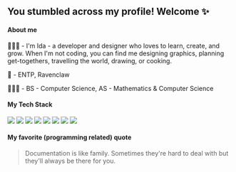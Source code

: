 ##  You stumbled across my profile! Welcome ✨

#### About me 
👩🏻‍💻 - I'm Ida - a developer and designer who loves to learn, create, and grow. When I'm not coding, you can find me designing graphics, planning get-togethers, travelling the world, drawing, or cooking.

🌸 - ENTP, Ravenclaw

👩🏻‍🎓 - BS - Computer Science, AS - Mathematics & Computer Science

#### My Tech Stack

![](
https://github.com/iyhui/IconStorage/blob/master/iconfinder_5352_-_HTML5_1313567.png)
![](
https://img.icons8.com/color/24/000000/css3.png)
![](
https://github.com/iyhui/IconStorage/blob/master/iconfinder_code-programming-javascript-software-develop-command-language_652581.png)
![](
https://github.com/iyhui/IconStorage/blob/master/iconfinder_React.js_logo_1174949.png) 
![](
https://img.icons8.com/color/24/000000/nodejs.png)
![](
https://img.icons8.com/color/24/000000/angularjs.png)
![](
https://github.com/iyhui/IconStorage/blob/master/iconfinder_Swift_1174968.png)
![](
https://img.icons8.com/color/24/000000/c-programming.png)

#### My favorite (programming related) quote 
> Documentation is like family. Sometimes they're hard to deal with but they'll always be there for you.





